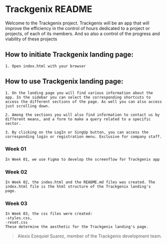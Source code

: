 # Trackgenix README
Welcome to the Trackgenix project. Trackgenix will be an app that will improve the efficiency in the control of hours dedicated to a project or projects, of each of its members. And so also a control of the progress and viability of these projects

## How to initiate Trackgenix landing page:
```
1. Open index.html with your browser
```
## How to use Trackgenix landing page:
```
1. On the landing page you will find various information about the app. In the sidebar you can select the corresponding shortcuts to access the different sections of the page. As well you can also access just scrolling down.

2. Among the sections you will also find information to contact us by different means, and a form to make a query related to a specific sector. 

3. By clicking on the LogIn or SingUp button, you can access the corresponding login or registration menu. Exclusive for company staff.
```
### Week 01
```
In Week 01, we use Figma to develop the screenflow for Trackgenix app
```

### Week 02
```
In Week 02, the index.html and the README.md files was created. The index.html file is the html structure of the Trackgenix landing's page.
```

### Week 03
```
In Week 03, the css files were created:
-styles.css,
-reset.css
These determine the aesthetic for the Trackgenix landing's page.
```

> Alexis Ezequiel Suarez, member of the Trackgenix development team.